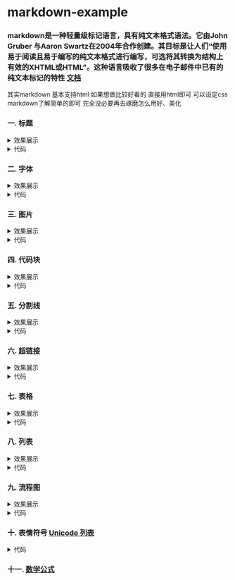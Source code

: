 # markdown-example

### markdown是一种轻量级标记语言，具有纯文本格式语法。它由John Gruber 与Aaron Swartz在2004年合作创建。其目标是让人们“使用易于阅读且易于编写的纯文本格式进行编写，可选将其转换为结构上有效的XHTML或HTML”。这种语言吸收了很多在电子邮件中已有的纯文本标记的特性 [文档](https://www.markdownguide.org/basic-syntax/)

其实markdown 基本支持html 如果想做比较好看的 直接用html即可 可以设定css markdown了解简单的即可 完全没必要再去琢磨怎么用好、美化  


### 一. 标题
  <details>
  <summary>效果展示</summary>
    <pre>
    <img width="580" alt="image" src="https://github.com/StanleyCocos/markdown-example/assets/22318878/a07b435e-2e8e-4e5c-9966-8ad2c1a1c58c">
    </pre>
  </details>
  
 <details>
  <summary>代码</summary>
    <pre>
      <code>
# 一级标题
## 二级标题
### 三级标题
### 四级标题
#### 五级标题
##### 六级标题
###### 七级标题
      </code>
     </pre>
</details>


### 二. 字体
<details>
  <summary>效果展示</summary>
    <pre>
    <img width="380" alt="image" src="https://github.com/StanleyCocos/markdown-example/assets/22318878/8dfec9a0-457c-410b-ba3b-765ca9881a9e">
    </pre>
</details>

 <details>
  <summary>代码</summary>
    <pre>
      <code>
*我是斜体*
_我是斜体_
**我是加粗**
__我是加粗__
~~我是删除~~
***我是又粗又斜***
___我是又粗又斜___
      </code>
     </pre>
</details>


### 三. 图片
<details>
  <summary>效果展示</summary>
    <pre>
    <img width="580" alt="image" src="https://markdown.tw/images/208x128.png">
    </pre>
  </details>
<details>
  <summary>代码</summary>
    <pre>
      <code>
![图片未加载出来展示文本](https://markdown.tw/images/208x128.png "图片说明")
      </code>
     </pre>
</details>


### 四. 代码块

<details>
  <summary>效果展示</summary>
    <pre>
    <img width="303" alt="image" src="https://github.com/StanleyCocos/markdown-example/assets/22318878/6e3eb7f7-7d9f-43e1-9b1b-f1c5901bdad9">
    </pre>
 </details>
 
 <details>
  <summary>代码</summary>
    <pre>
      <code>
```python
import os
print("hello world")
def show_time():
return time.time()
```
      </code>
     </pre>
</details>
  

### 五. 分割线
<details>
  <summary>效果展示</summary>
    <pre>
    <img width="939" alt="image" src="https://github.com/StanleyCocos/markdown-example/assets/22318878/10cd91fc-730b-4041-ad51-d53cdd333ca8">
    </pre>
 </details>
 <details>
  <summary>代码</summary>
    <pre>
      <code>
***
---
      </code>
     </pre>
</details>



### 六. 超链接
<details>
  <summary>效果展示</summary>
    <pre>
    <img width="295" alt="image" src="https://github.com/StanleyCocos/markdown-example/assets/22318878/742bd53c-44f5-4bb2-9057-1edd9ae6f692">
    </pre>
 </details>
 <details>
  <summary>代码</summary>
    <pre>
      <code>
[超链接](https://www.markdownguide.org)
[引用链接](https://www.markdownguide.org "说明文字")
[![图片超链接](https://markdown.tw/images/208x128.png "图片说明")](https://www.markdownguide.org)
      </code>
     </pre>
</details>

### 七. 表格
<details>
  <summary>效果展示</summary>
    <pre>
    <img width="318" alt="image" src="https://github.com/StanleyCocos/markdown-example/assets/22318878/60c40df7-a55b-43ad-b68e-f18802968ee6">
    </pre>
 </details>

 <details>
  <summary>代码</summary>
    <pre>
      <code>
表格由3个部分组成
第一个部分是表格的标题，使用|来作为列的分割
第二个部分是表示列的对齐方式，有左对齐、居中对齐和居右对齐三种类型，直接看例子吧， --- 表示了默认的左对齐， :--- 表示 左对齐 ， ---: 表示 右对齐 ， :---: 表示居中对齐
第三个部分就是内容了，表示方式跟标题一样，可以有多行  
|居左|居中|居右|默认|
|:------|:------:|------:|------|
|居左|居中|居右|默认|
|测试文本|测试文本|测试文本|测试文本|
      </code>
     </pre>
</details>

### 八. 列表
<details>
  <summary>效果展示</summary>
    <pre>
    <img width="503" alt="image" src="https://github.com/StanleyCocos/markdown-example/assets/22318878/ba392f57-7a30-4237-9c14-277523d1b07c">
    </pre>
 </details>
<details>
  <summary>代码</summary>
    <pre>
      <code>
使用 -、+ 和 *+空格 +文字内容 表示无序列表
可用tab 或者空格 + -、+ 或者 * +文字内容使列表嵌套
成功嵌套的条件是下一层的-、+ 和 * 的前面的空白长度满足以下条件
tab长度×(层数-1) < 空白长度 ≤ tab长度×层数
- 1
    - 1-2
        - 1-3-1
+ 第一层
    * 第二层
        * 第三层


+ 再来一个第一层

1. 第一层
    1. 第一层
    2. 第二层
        1. 第一层
        2. 第二层
    
      </code>
     </pre>
</details>


### 九. 流程图
  
  <details>
  <summary>效果展示</summary>
    <pre>
     <img width="717" alt="image" src="https://github.com/StanleyCocos/markdown-example/assets/22318878/711e4a8a-0c51-4592-93ae-8e99cc47c82e">
    </pre>
 </details>
 

  <details>
  <summary>代码</summary>
    <pre>
      <code>
我是没搞懂 谁会用这个玩意 去做流程图 
```mermaid 
  sequenceDiagram
  Alice->>John: Hello John, how are you?
  loop Healthcheck
  John->>John: Fight against hypochondria
  end
  Note right of John: Rational thoughts!
  John-->>Alice: Great!
  John->>Bob: How about you?
  Bob-->>John: Jolly good!
```  
      </code>
     </pre>
</details>
  

### 十. 表情符号 [Unicode 列表]([https://www.markdownguide.org](https://apps.timwhitlock.info/emoji/tables/unicode#))
<details>
  <summary>代码</summary>
    <pre>
      <code>
语法："&#xcode"; (注意最后的分号 ; 不可少)

其中 code 可以从表情符号 Unicode 列表中查到

例子： 查到了 表情对应的 Unicode 编码为 U+1F600，则与此表情对应的 CODE 为 1F600 (舍弃前面的 U+)。我们只需在 Markdown 文档中输入 &#x1F600; 即可显示为 😀。

&#x1F600;

❤️ ✨⭐ ❗❓❕❔ ✊✌️ ✋✋ ☝️

☀️ ☔ ☁️ ❄️ ⛄ ⚡ ⛅

☎️ ☎️ ⌛ ⏳ ⏰ ⌚ ➿ ✉️ ✉️ ✂️ ✒️ ✏️ ⚽ ⚾️ ⛳ ♠️ ♥️ ♣️ ♦️ ☕

⛪ ⛺ ⛲ ⛵ ⛵ ⚓ ✈️ ⛽ ⚠️ ♨️

1️⃣ 2️⃣ 3️⃣ 4️⃣ 5️⃣ 6️⃣ 7️⃣ 8️⃣ 9️⃣ 0️⃣ #️⃣ ◀️ ⬇️ ▶️ ⬅️ ↙️ ↘️ ➡️ ⬆️ ↖️ ↗️ ⏬ ⏫ ⤵️ ⤴️ ↩️ ↪️ ↔️ ↕️ ⏪ ⏩ ℹ️ ️ ️ ️ ♿ ㊙️ ㊗️ Ⓜ️ ⛔ ✳️ ❇️ ✴️ ♈ ♉ ♊ ♋ ♌ ♍ ♎ ♏ ♐ ♑ ♒ ♓ ⛎ ❎ ️ ️ ️ ♻️ ©️ ®️ ™️ ❌ ❗ ‼️ ⁉️ ⭕ ✖️ ➕ ➖ ➗ ✔️ ☑️ ➰ 〰️ 〽️ ▪️ ▫️ ◾ ◽ ◼️ ◻️ ⬛ ⬜ ✅ ⚫ ⚪
      </code>
     </pre>
</details>
  
### 十一. [数学公式](https://1024th.github.io/MathJax_Tutorial_CN/#/full_doc/basic)

